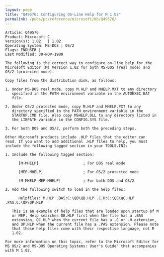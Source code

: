 ```yaml
---
layout: page
title: "Q49576: Configuring On-Line Help for M 1.02"
permalink: /pubs/pc/reference/microsoft/kb/Q49576/
---
```


	Article: Q49576
	Product: Microsoft C
	Version(s): 1.02   | 1.02
	Operating System: MS-DOS | OS/2
	Flags: ENDUSER |
	Last Modified: 30-NOV-1989
	
	The following is the correct way to configure on-line help for the
	Microsoft Editor (M) Version 1.02 for both MS-DOS (real mode) and
	OS/2 (protected mode).
	
	Copy files from the distribution disk, as follows:
	
	1. Under MS-DOS real mode, copy M.HLP and MHELP.MXT to any directory
	   specified in the PATH environment variable in the AUTOEXEC.BAT
	   file.
	
	2. Under OS/2 protected mode, copy M.HLP and MHELP.PXT to any
	   directory specified in the PATH environment variable in the
	   STARTUP.CMD file. Also copy MSHELP.DLL to any directory listed in
	   the LIBPATH variable in the CONFIG.SYS file.
	
	3. For both DOS and OS/2, perform both the preceding steps.
	
	Other Microsoft products include .HLP files that the editor can
	read. If you want to add additional .HLP files to help, you must
	include the following tagged section in your TOOLS.INI:
	
	1. Include the following tagged section:
	
	      [M-MHELP]                    ; For DOS real mode
	
	      [MEP-MHELP]                  ; For OS/2 protected mode
	
	      [M-MHELP MEP-MHELP]          ; For both DOS and OS/2
	
	2. Add the following switch to load in the help files:
	
	      Helpfiles: M.HLP .BAS:C:\QB\QB.HLP .C.H:C:\QC\QC.HLP .PAS:C:\QP\QP.HLP
	
	   This is an example of help files that are loaded upon startup of M
	   or MEP. Help searches QB.HLP first when the file has a .BAS
	   extension, QC.HLP when the current file has a .C or .H extension,
	   and QP.HLP when the current file has a .PAS extension. Please note
	   that these help files come with their respective language, not M
	   1.02.
	
	For more information on this topic, refer to the Microsoft Editor for
	MS OS/2 and MS-DOS Operating Systems: User's Guide" that accompanies
	with M 1.02.

